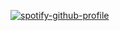 



<!--
**yvvessel/yvvessel** is a ✨ _special_ ✨ repository because its `README.md` (this file) appears on your GitHub profile.



-->
[![spotify-github-profile](https://spotify-github-profile.kittinanx.com/api/view?uid=3153v7c54mxtnqcioxrfpw5ac7dy&cover_image=true&theme=default&show_offline=false&background_color=121212&interchange=false)](https://github.com/kittinan/spotify-github-profile)
